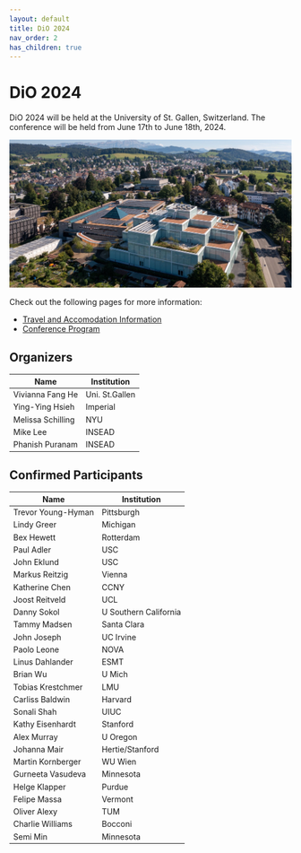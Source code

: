 ```yaml
---
layout: default
title: DiO 2024
nav_order: 2
has_children: true
---
```



# DiO 2024

DiO 2024 will be held at the University of St. Gallen, Switzerland. The conference will be held from June 17th to June 18th, 2024.

![DiO 2024](dio_2024_photos/dio_2024_1.jpg)

Check out the following pages for more information:

- [Travel and Accomodation Information](dio_2024/dio_2024_travel.md)
- [Conference Program](dio_2024/dio_2024_program.md)

## Organizers

| Name              | Institution    |
| ----------------- | -------------- |
| Vivianna Fang He  | Uni. St.Gallen |
| Ying-Ying Hsieh   | Imperial       |
| Melissa Schilling | NYU            |
| Mike Lee          | INSEAD         |
| Phanish Puranam   | INSEAD         |

## Confirmed Participants

| Name               | Institution           |
| ------------------ | --------------------- |
| Trevor Young-Hyman | Pittsburgh            |
| Lindy Greer        | Michigan              |
| Bex Hewett         | Rotterdam             |
| Paul Adler         | USC                   |
| John Eklund        | USC                   |
| Markus Reitzig     | Vienna                |
| Katherine Chen     | CCNY                  |
| Joost Reitveld     | UCL                   |
| Danny Sokol        | U Southern California |
| Tammy Madsen       | Santa Clara           |
| John Joseph        | UC Irvine             |
| Paolo Leone        | NOVA                  |
| Linus Dahlander    | ESMT                  |
| Brian Wu           | U Mich                |
| Tobias Krestchmer  | LMU                   |
| Carliss Baldwin    | Harvard               |
| Sonali Shah        | UIUC                  |
| Kathy Eisenhardt   | Stanford              |
| Alex Murray        | U Oregon              |
| Johanna Mair       | Hertie/Stanford       |
| Martin Kornberger  | WU Wien               |
| Gurneeta Vasudeva  | Minnesota             |
| Helge Klapper      | Purdue                |
| Felipe Massa       | Vermont               |
| Oliver Alexy       | TUM                   |
| Charlie Williams   | Bocconi               |
| Semi Min           | Minnesota             |